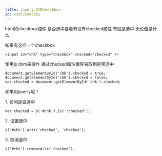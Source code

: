 ```yaml
---
title: jquery 读取checkbox
id: csdn35696501
---
```


html的checkbox控件 是否选中要看有没有checked属性 有就是选中 无论值是什么

如果有这样一个checkbox

```
<input id="chk" type="checkbox" checked="checked" />
```

使用js dom来操作 通过checked属性很容易取到是否选中

```
document.getElementById('chk').checked = true;
document.getElementById('chk').checked = false;
var checked = document.getElementById('chk').checked;
```

如果用jquery呢？

1\. 访问是否选中

```
var checked = $('#chk').is(':checked');
```

2\. 设置选中

```
$('#chk').attr('checked', 'checked');
```

3\. 取消选中

```
$('#chk').removeAttr('checked');
```